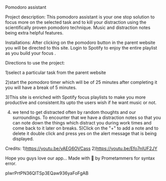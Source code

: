 Pomodoro assistant

Project description:
 This pomodoro assistant is your one stop solution to focus more on the selected task and to kill your distraction using the scientifically proven pomodoro technique. Music and distraction notes being extra helpful features.
 
Installations:
After clicking on the pomodoro button in the parent website you will be directed to this site.
Login to Spotify to enjoy the entire playlist as you build your focus .

Directions to use the project:

1)select a particular task from the parent website

2)start the pomodoro timer which will be of 25 minutes after completing it you will have a break of 5 minutes.

3)This site is enriched with Spotify focus playlists to make you more productive and consistent.Its upto the users wish if he want music or not.

4) we tend to get distracted often by random thoughts and our surroundings. To encounter that we have a distraction notes so that you can note down the things which distract you during work times and come back to it later on breaks.
5)Click on the "+" to add a note and to delete it double click and press yes on the alert message that is being displayed.

Credits:
1)https://youtu.be/vAEG6OVCass
2)https://youtu.be/Efo7nIUF2JY

Hope you guys love our app...
Made with 💖 by Prometammers for syntax error.

pIwrPrtPN36QITSp3EQaw936yaFoFgAB
